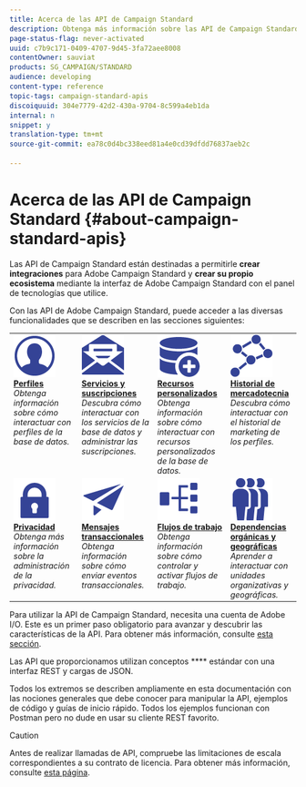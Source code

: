 ```yaml
---
title: Acerca de las API de Campaign Standard
description: Obtenga más información sobre las API de Campaign Standard.
page-status-flag: never-activated
uuid: c7b9c171-0409-4707-9d45-3fa72aee8008
contentOwner: sauviat
products: SG_CAMPAIGN/STANDARD
audience: developing
content-type: reference
topic-tags: campaign-standard-apis
discoiquuid: 304e7779-42d2-430a-9704-8c599a4eb1da
internal: n
snippet: y
translation-type: tm+mt
source-git-commit: ea78c0d4bc338eed81a4e0cd39dfdd76837aeb2c

---
```



# Acerca de las API de Campaign Standard {#about-campaign-standard-apis}

Las API de Campaign Standard están destinadas a permitirle **crear integraciones** para Adobe Campaign Standard y **crear su propio ecosistema** mediante la interfaz de Adobe Campaign Standard con el panel de tecnologías que utilice.

Con las API de Adobe Campaign Standard, puede acceder a las diversas funcionalidades que se describen en las secciones siguientes:

<table>
<tr>
    <td valign="top">
        <a href="../../api/using/retrieving-profiles.md"><img alt="condiciones" src="assets/icon_profile.png"/></a>
        <div><a href="../../api/using/retrieving-profiles.md"><strong>Perfiles</strong></a></div>
        <em>Obtenga información sobre cómo interactuar con perfiles de la base de datos.</em>
    </td>
    <td valign="top">
        <a href="../../api/using/creating-a-service.md"><img alt="condiciones" src="assets/icon_services.png"/></a>
        <div><a href="../../api/using/creating-a-service.md"><strong>Servicios y suscripciones</strong></a></div>
        <em>Descubra cómo interactuar con los servicios de la base de datos y administrar las suscripciones.</em>
    </td>
    <td valign="top">
        <a href="../../api/using/interacting-with-custom-resources.md"><img alt="condiciones" src="assets/icon_customresources.png"/></a>
        <div><a href="../../api/using/interacting-with-custom-resources.md"><strong>Recursos personalizados</strong></a></div>
        <em>Obtenga información sobre cómo interactuar con recursos personalizados de la base de datos.</em>
    </td>
    <td valign="top">
        <a href="../../api/using/interacting-with-marketing-history.md"><img alt="condiciones" src="assets/icon_marketinghistory.png"/></a>
        <div><a href="../../api/using/interacting-with-marketing-history.md"><strong>Historial de mercadotecnia</strong></a></div>
        <em>Descubra cómo interactuar con el historial de marketing de los perfiles.</em>
    </td>
</tr>
<tr>
    <td valign="top">
        <a href="../../api/using/creating-a-privacy-request.md"><img alt="condiciones" src="assets/icon_privacy.png"/></a>
        <div><a href="../../api/using/creating-a-privacy-request.md"><strong>Privacidad</strong></a></div>
        <em>Obtenga más información sobre la administración de la privacidad.</em>
    </td>
    <td valign="top">
        <a href="../../api/using/managing-transactional-messages.md"><img alt="condiciones" src="assets/icon_transactionalmessage.png"/></a>
        <div><a href="../../api/using/managing-transactional-messages.md"><strong>Mensajes transaccionales</strong></a></div>
        <em>Obtenga información sobre cómo enviar eventos transaccionales.</em>
    </td>
    <td valign="top">
        <a href="../../api/using/controlling-a-workflow.md"><img alt="condiciones" src="assets/icon_workflows.png"/></a>
        <div><a href="../../api/using/controlling-a-workflow.md"><strong>Flujos de trabajo</strong></a></div>
        <em>Obtenga información sobre cómo controlar y activar flujos de trabajo.</em>
    </td>
    <td valign="top">
        <a href="../../api/using/retrieving-an-organizational-unit.md"><img alt="condiciones" src="assets/icon_units.png"/></a>
        <div><a href="../../api/using/retrieving-an-organizational-unit.md"><strong>Dependencias orgánicas y geográficas</strong></a></div>
        <em>Aprender a interactuar con unidades organizativas y geográficas.</em>
    </td>
</tr>
</table>

Para utilizar la API de Campaign Standard, necesita una cuenta de Adobe I/O. Este es un primer paso obligatorio para avanzar y descubrir las características de la API.
Para obtener más información, consulte [esta sección](../../api/using/setting-up-api-access.md).

Las API que proporcionamos utilizan conceptos **** estándar con una interfaz REST y cargas de JSON.

Todos los extremos se describen ampliamente en esta documentación con las nociones generales que debe conocer para manipular la API, ejemplos de código y guías de inicio rápido. Todos los ejemplos funcionan con Postman pero no dude en usar su cliente REST favorito.

>[!CAUTION]
>
>Antes de realizar llamadas de API, compruebe las limitaciones de escala correspondientes a su contrato de licencia. Para obtener más información, consulte [esta página](https://helpx.adobe.com/legal/product-descriptions/campaign-standard.html#ITInfrastructureResourcesbyActiveProfilesTiers).
